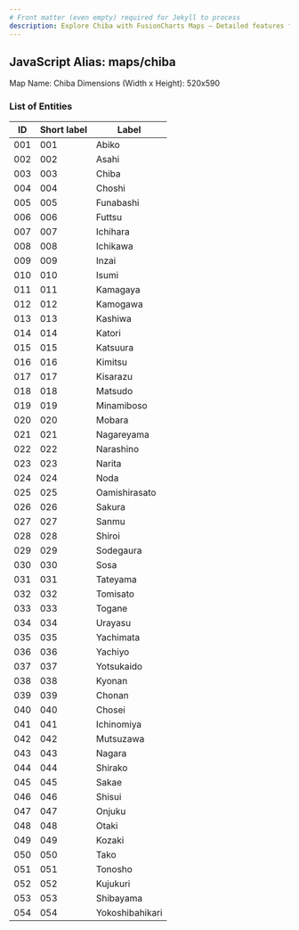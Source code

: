 ```yaml
---
# Front matter (even empty) required for Jekyll to process
description: Explore Chiba with FusionCharts Maps – Detailed features for seamless integration. Try now & enhance your data visualization today! 
---
```


## JavaScript Alias: maps/chiba

Map Name: Chiba
Dimensions (Width x Height): 520x590





### List of Entities

ID | Short label | Label
---|---|---|
001|001|Abiko
002|002|Asahi
003|003|Chiba
004|004|Choshi
005|005|Funabashi
006|006|Futtsu
007|007|Ichihara
008|008|Ichikawa
009|009|Inzai
010|010|Isumi
011|011|Kamagaya
012|012|Kamogawa
013|013|Kashiwa
014|014|Katori
015|015|Katsuura
016|016|Kimitsu
017|017|Kisarazu
018|018|Matsudo
019|019|Minamiboso
020|020|Mobara
021|021|Nagareyama
022|022|Narashino
023|023|Narita
024|024|Noda
025|025|Oamishirasato
026|026|Sakura
027|027|Sanmu
028|028|Shiroi
029|029|Sodegaura
030|030|Sosa
031|031|Tateyama
032|032|Tomisato
033|033|Togane
034|034|Urayasu
035|035|Yachimata
036|036|Yachiyo
037|037|Yotsukaido
038|038|Kyonan
039|039|Chonan
040|040|Chosei
041|041|Ichinomiya
042|042|Mutsuzawa
043|043|Nagara
044|044|Shirako
045|045|Sakae
046|046|Shisui
047|047|Onjuku
048|048|Otaki
049|049|Kozaki
050|050|Tako
051|051|Tonosho
052|052|Kujukuri
053|053|Shibayama
054|054|Yokoshibahikari